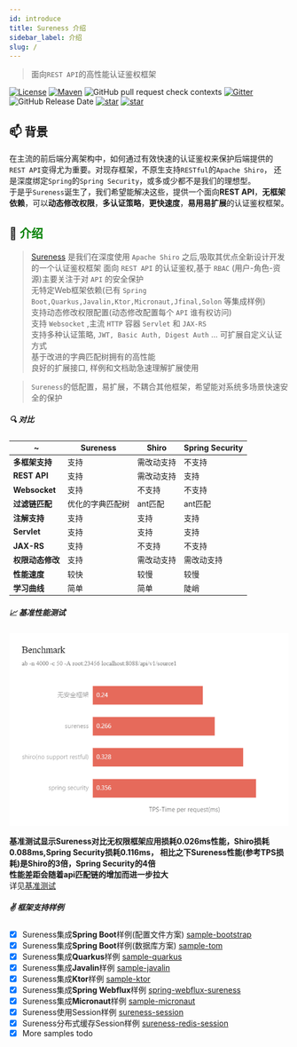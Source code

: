 ```yaml
---
id: introduce  
title: Sureness 介绍    
sidebar_label: 介绍    
slug: /
---
```


> 面向`REST API`的高性能认证鉴权框架

[![License](https://img.shields.io/badge/license-Apache%202-4EB1BA.svg)](https://www.apache.org/licenses/LICENSE-2.0.html)
[![Maven](https://img.shields.io/badge/Maven%20Central-1.0.3-blue.svg)](https://search.maven.org/artifact/com.usthe.sureness/sureness-core)
![GitHub pull request check contexts](https://img.shields.io/github/status/contexts/pulls/dromara/sureness/8?label=pull%20checks)
[![Gitter](https://img.shields.io/gitter/room/usthe/sureness?label=sureness&color=orange&logo=gitter&logoColor=red)](https://gitter.im/usthe/sureness)
![GitHub Release Date](https://img.shields.io/github/release-date/dromara/sureness?color=blue&logo=figshare&logoColor=red)
[![star](https://gitee.com/dromara/sureness/badge/star.svg?theme=gray)](https://gitee.com/dromara/sureness/stargazers)
[![star](https://img.shields.io/github/stars/dromara/sureness?style=social)](https://github.com/dromara/sureness)


## 📫 背景

在主流的前后端分离架构中，如何通过有效快速的认证鉴权来保护后端提供的`REST API`变得尤为重要。对现存框架，不原生支持`RESTful`的`Apache Shiro`，
还是深度绑定`Spring`的`Spring Security`，或多或少都不是我们的理想型。   
于是乎`Sureness`诞生了，我们希望能解决这些，提供一个面向**REST API**，**无框架依赖**，可以**动态修改权限**，**多认证策略**，**更快速度**，**易用易扩展**的认证鉴权框架。

## 🎡 <font color="green">介绍</font>

> [Sureness](https://github.com/dromara/sureness) 是我们在深度使用 `Apache Shiro` 之后,吸取其优点全新设计开发的一个认证鉴权框架
> 面向 `REST API` 的认证鉴权,基于 `RBAC` (用户-角色-资源)主要关注于对 `API` 的安全保护     
> 无特定Web框架依赖(已有 `Spring Boot,Quarkus,Javalin,Ktor,Micronaut,Jfinal,Solon` 等集成样例)     
> 支持动态修改权限配置(动态修改配置每个 `API` 谁有权访问)   
> 支持 `Websocket` ,主流 `HTTP` 容器 `Servlet` 和 `JAX-RS`       
> 支持多种认证策略, `JWT, Basic Auth, Digest Auth` ... 可扩展自定义认证方式      
> 基于改进的字典匹配树拥有的高性能      
> 良好的扩展接口, 样例和文档助急速理解扩展使用

> `Sureness`的低配置，易扩展，不耦合其他框架，希望能对系统多场景快速安全的保护

##### 🔍 对比

| ~         | Sureness | Shiro | Spring Security |
| ---       | ---      | ---   | ---  |
| **多框架支持**  | 支持      | 需改动支持   | 不支持 |
| **REST API** | 支持 | 需改动支持   | 支持 |
| **Websocket** | 支持 | 不支持   | 不支持 |
| **过滤链匹配**  | 优化的字典匹配树 | ant匹配 | ant匹配 |
| **注解支持**    | 支持      | 支持      | 支持 |
| **Servlet**    | 支持      | 支持      | 支持|
| **JAX-RS**     | 支持      | 不支持    | 不支持|
| **权限动态修改** | 支持 | 需改动支持 | 需改动支持|
| **性能速度** | 较快 | 较慢 | 较慢|
| **学习曲线** | 简单 | 简单 | 陡峭|  

##### 📈 基准性能测试

![benchmark](/img/docs/benchmark_cn.png)

**基准测试显示Sureness对比无权限框架应用损耗0.026ms性能，Shiro损耗0.088ms,Spring Security损耗0.116ms，
相比之下Sureness性能(参考TPS损耗)是Shiro的3倍，Spring Security的4倍**     
**性能差距会随着api匹配链的增加而进一步拉大**     
详见[基准测试](https://github.com/tomsun28/sureness-shiro-spring-security)


##### ✌ 框架支持样例

- [x] Sureness集成**Spring Boot**样例(配置文件方案) [sample-bootstrap](/docs/integrate/sample-bootstrap)
- [x] Sureness集成**Spring Boot**样例(数据库方案) [sample-tom](/docs/integrate/sample-tom)
- [x] Sureness集成**Quarkus**样例 [sample-quarkus](/docs/integrate/sample-quarkus)
- [x] Sureness集成**Javalin**样例 [sample-javalin](/docs/integrate/sample-javalin)
- [x] Sureness集成**Ktor**样例 [sample-ktor](/docs/integrate/sample-ktor)
- [x] Sureness集成**Spring Webflux**样例 [spring-webflux-sureness](/docs/integrate/sample-spring-webflux)
- [x] Sureness集成**Micronaut**样例 [sample-micronaut](/docs/integrate/sample-micronaut)
- [x] Sureness使用Session样例 [sureness-session](https://github.com/usthe/sureness/tree/master/samples/sureness-session)
- [x] Sureness分布式缓存Session样例 [sureness-redis-session](https://github.com/usthe/sureness/tree/master/samples/sureness-redis-session)
- [x] More samples todo   
